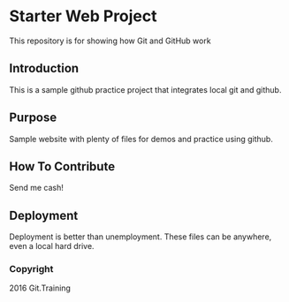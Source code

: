 # Starter Web Project

This repository is for showing how Git and GitHub work

## Introduction

This is a sample github practice project that integrates local git and github.

## Purpose

Sample website with plenty of files for demos and practice using github.

## How To Contribute

Send me cash!

## Deployment

Deployment is better than unemployment.  These files can be anywhere, even a local hard drive.

### Copyright

2016 Git.Training


